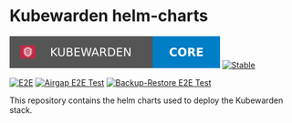 # Kubewarden helm-charts
[![Kubewarden Core Repository](https://github.com/kubewarden/community/blob/main/badges/kubewarden-core.svg)](https://github.com/kubewarden/community/blob/main/REPOSITORIES.md#core-scope)
[![Stable](https://img.shields.io/badge/status-stable-brightgreen?style=for-the-badge)](https://github.com/kubewarden/community/blob/main/REPOSITORIES.md#stable)

[![E2E](https://github.com/kubewarden/helm-charts/actions/workflows/e2e-tests.yml/badge.svg?event=schedule)](https://github.com/kubewarden/helm-charts/actions/workflows/e2e-tests.yml?query=event%3Aschedule)
[![Airgap E2E Test](https://github.com/kubewarden/helm-charts/actions/workflows/e2e-airgap.yml/badge.svg?event=schedule)](https://github.com/kubewarden/helm-charts/actions/workflows/e2e-airgap.yml?query=event%3Aschedule)
[![Backup-Restore E2E Test](https://github.com/kubewarden/helm-charts/actions/workflows/e2e-backup-restore.yml/badge.svg?event=schedule)](https://github.com/kubewarden/helm-charts/actions/workflows/e2e-backup-restore.yml?query=event%3Aschedule)

This repository contains the helm charts used to deploy the Kubewarden stack.
